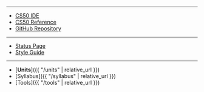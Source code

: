 ***

* [CS50 IDE](https://cs50.io/)
* [CS50 Reference](https://reference.cs50.net/)
* [GitHub Repository](https://github.com/strawnp/cs50ap-18-19)

***

* [Status Page](https://cs50.statuspage.io/)
* [Style Guide](https://cs50.readthedocs.io/style/c/)

***
<!-- comment out links for multiple periods
* [Period 1]({{ "/periods/1" | relative_url }})
* [Period 5]({{ "/periods/5" | relative_url }})

***
-->

* [**Units**]({{ "/units" | relative_url }})
* [Syllabus]({{ "/syllabus" | relative_url }})
* [Tools]({{ "/tools" | relative_url }})
